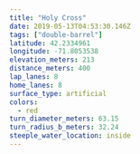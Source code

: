 ```yaml
---
title: "Holy Cross"
date: 2019-05-13T04:53:30.146Z
tags: ["double-barrel"]
latitude: 42.2334961
longitude: -71.8053538
elevation_meters: 213
distance_meters: 400
lap_lanes: 8
home_lanes: 8
surface_type: artificial
colors:
  - red
turn_diameter_meters: 63.15
turn_radius_b_meters: 32.24
steeple_water_location: inside
---
```

